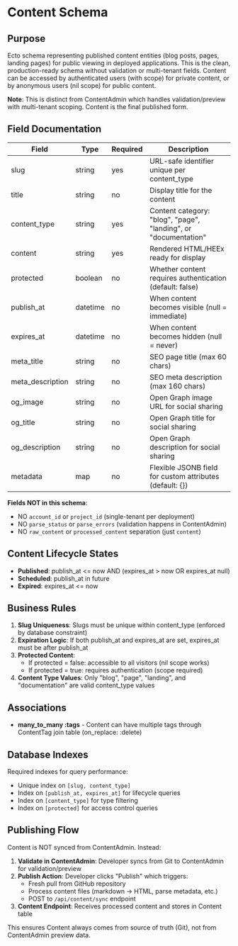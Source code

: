 # Content Schema

## Purpose

Ecto schema representing published content entities (blog posts, pages, landing pages) for public viewing in deployed applications. This is the clean, production-ready schema without validation or multi-tenant fields. Content can be accessed by authenticated users (with scope) for private content, or by anonymous users (nil scope) for public content.

**Note**: This is distinct from ContentAdmin which handles validation/preview with multi-tenant scoping. Content is the final published form.

## Field Documentation

| Field             | Type     | Required | Description                                                          |
| ----------------- | -------- | -------- | -------------------------------------------------------------------- |
| slug              | string   | yes      | URL-safe identifier unique per content_type                          |
| title             | string   | no       | Display title for the content                                        |
| content_type      | string   | yes      | Content category: "blog", "page", "landing", or "documentation"      |
| content           | string   | yes      | Rendered HTML/HEEx ready for display                                 |
| protected         | boolean  | no       | Whether content requires authentication (default: false)             |
| publish_at        | datetime | no       | When content becomes visible (null = immediate)                      |
| expires_at        | datetime | no       | When content becomes hidden (null = never)                           |
| meta_title        | string   | no       | SEO page title (max 60 chars)                                        |
| meta_description  | string   | no       | SEO meta description (max 160 chars)                                 |
| og_image          | string   | no       | Open Graph image URL for social sharing                              |
| og_title          | string   | no       | Open Graph title for social sharing                                  |
| og_description    | string   | no       | Open Graph description for social sharing                            |
| metadata          | map      | no       | Flexible JSONB field for custom attributes (default: {})             |

**Fields NOT in this schema**:
- NO `account_id` or `project_id` (single-tenant per deployment)
- NO `parse_status` or `parse_errors` (validation happens in ContentAdmin)
- NO `raw_content` or `processed_content` separation (just `content`)

## Content Lifecycle States

- **Published**: publish_at <= now AND (expires_at > now OR expires_at null)
- **Scheduled**: publish_at in future
- **Expired**: expires_at <= now

## Business Rules

1. **Slug Uniqueness**: Slugs must be unique within content_type (enforced by database constraint)
2. **Expiration Logic**: If both publish_at and expires_at are set, expires_at must be after publish_at
3. **Protected Content**:
   - If protected = false: accessible to all visitors (nil scope works)
   - If protected = true: requires authentication (scope required)
4. **Content Type Values**: Only "blog", "page", "landing", and "documentation" are valid content_type values

## Associations

- **many_to_many :tags** - Content can have multiple tags through ContentTag join table (on_replace: :delete)

## Database Indexes

Required indexes for query performance:
- Unique index on `[slug, content_type]`
- Index on `[publish_at, expires_at]` for lifecycle queries
- Index on `[content_type]` for type filtering
- Index on `[protected]` for access control queries

## Publishing Flow

Content is NOT synced from ContentAdmin. Instead:

1. **Validate in ContentAdmin**: Developer syncs from Git to ContentAdmin for validation/preview
2. **Publish Action**: Developer clicks "Publish" which triggers:
   - Fresh pull from GitHub repository
   - Process content files (markdown → HTML, parse metadata, etc.)
   - POST to `/api/content/sync` endpoint
3. **Content Endpoint**: Receives processed content and stores in Content table

This ensures Content always comes from source of truth (Git), not from ContentAdmin preview data.
